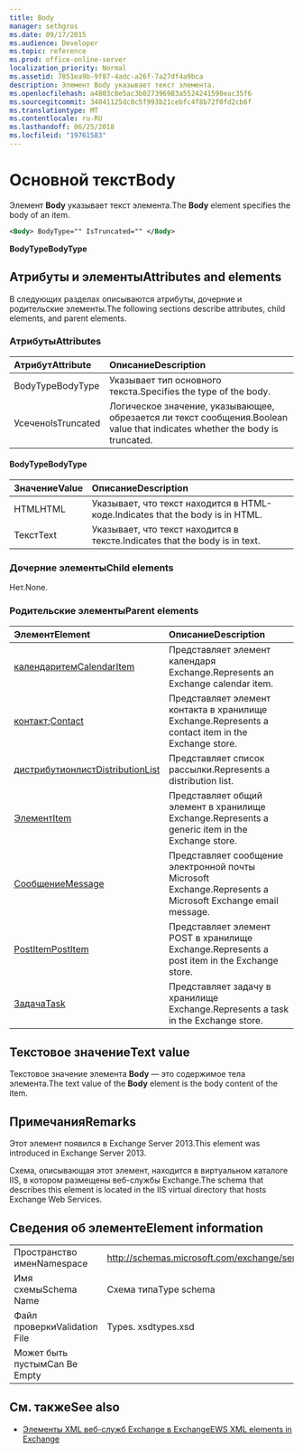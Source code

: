 ```yaml
---
title: Body
manager: sethgros
ms.date: 09/17/2015
ms.audience: Developer
ms.topic: reference
ms.prod: office-online-server
localization_priority: Normal
ms.assetid: 7851ea9b-9f87-4adc-a26f-7a27df4a9bca
description: Элемент Body указывает текст элемента.
ms.openlocfilehash: a4803c0e5ac3b027396983a5524241590eac35f6
ms.sourcegitcommit: 34041125dc8c5f993b21cebfc4f8b72f0fd2cb6f
ms.translationtype: MT
ms.contentlocale: ru-RU
ms.lasthandoff: 06/25/2018
ms.locfileid: "19761583"
---
```

# <a name="body"></a><span data-ttu-id="242b2-103">Основной текст</span><span class="sxs-lookup"><span data-stu-id="242b2-103">Body</span></span>

<span data-ttu-id="242b2-104">Элемент **Body** указывает текст элемента.</span><span class="sxs-lookup"><span data-stu-id="242b2-104">The **Body** element specifies the body of an item.</span></span> 
  
```XML
<Body> BodyType="" IsTruncated="" </Body>
```

 <span data-ttu-id="242b2-105">**BodyType**</span><span class="sxs-lookup"><span data-stu-id="242b2-105">**BodyType**</span></span>
## <a name="attributes-and-elements"></a><span data-ttu-id="242b2-106">Атрибуты и элементы</span><span class="sxs-lookup"><span data-stu-id="242b2-106">Attributes and elements</span></span>

<span data-ttu-id="242b2-107">В следующих разделах описываются атрибуты, дочерние и родительские элементы.</span><span class="sxs-lookup"><span data-stu-id="242b2-107">The following sections describe attributes, child elements, and parent elements.</span></span>
  
### <a name="attributes"></a><span data-ttu-id="242b2-108">Атрибуты</span><span class="sxs-lookup"><span data-stu-id="242b2-108">Attributes</span></span>

|<span data-ttu-id="242b2-109">**Атрибут**</span><span class="sxs-lookup"><span data-stu-id="242b2-109">**Attribute**</span></span>|<span data-ttu-id="242b2-110">**Описание**</span><span class="sxs-lookup"><span data-stu-id="242b2-110">**Description**</span></span>|
|:-----|:-----|
|<span data-ttu-id="242b2-111">BodyType</span><span class="sxs-lookup"><span data-stu-id="242b2-111">BodyType</span></span>  <br/> |<span data-ttu-id="242b2-112">Указывает тип основного текста.</span><span class="sxs-lookup"><span data-stu-id="242b2-112">Specifies the type of the body.</span></span>  <br/> |
|<span data-ttu-id="242b2-113">Усечено</span><span class="sxs-lookup"><span data-stu-id="242b2-113">IsTruncated</span></span>  <br/> |<span data-ttu-id="242b2-114">Логическое значение, указывающее, обрезается ли текст сообщения.</span><span class="sxs-lookup"><span data-stu-id="242b2-114">Boolean value that indicates whether the body is truncated.</span></span>  <br/> |
   
#### <a name="bodytype"></a><span data-ttu-id="242b2-115">BodyType</span><span class="sxs-lookup"><span data-stu-id="242b2-115">BodyType</span></span>

|<span data-ttu-id="242b2-116">**Значение**</span><span class="sxs-lookup"><span data-stu-id="242b2-116">**Value**</span></span>|<span data-ttu-id="242b2-117">**Описание**</span><span class="sxs-lookup"><span data-stu-id="242b2-117">**Description**</span></span>|
|:-----|:-----|
|<span data-ttu-id="242b2-118">HTML</span><span class="sxs-lookup"><span data-stu-id="242b2-118">HTML</span></span>  <br/> |<span data-ttu-id="242b2-119">Указывает, что текст находится в HTML-коде.</span><span class="sxs-lookup"><span data-stu-id="242b2-119">Indicates that the body is in HTML.</span></span>  <br/> |
|<span data-ttu-id="242b2-120">Текст</span><span class="sxs-lookup"><span data-stu-id="242b2-120">Text</span></span>  <br/> |<span data-ttu-id="242b2-121">Указывает, что текст находится в тексте.</span><span class="sxs-lookup"><span data-stu-id="242b2-121">Indicates that the body is in text.</span></span>  <br/> |
   
### <a name="child-elements"></a><span data-ttu-id="242b2-122">Дочерние элементы</span><span class="sxs-lookup"><span data-stu-id="242b2-122">Child elements</span></span>

<span data-ttu-id="242b2-123">Нет.</span><span class="sxs-lookup"><span data-stu-id="242b2-123">None.</span></span>
  
### <a name="parent-elements"></a><span data-ttu-id="242b2-124">Родительские элементы</span><span class="sxs-lookup"><span data-stu-id="242b2-124">Parent elements</span></span>

|<span data-ttu-id="242b2-125">**Элемент**</span><span class="sxs-lookup"><span data-stu-id="242b2-125">**Element**</span></span>|<span data-ttu-id="242b2-126">**Описание**</span><span class="sxs-lookup"><span data-stu-id="242b2-126">**Description**</span></span>|
|:-----|:-----|
|[<span data-ttu-id="242b2-127">календаритем</span><span class="sxs-lookup"><span data-stu-id="242b2-127">CalendarItem</span></span>](calendaritem.md) <br/> |<span data-ttu-id="242b2-128">Представляет элемент календаря Exchange.</span><span class="sxs-lookup"><span data-stu-id="242b2-128">Represents an Exchange calendar item.</span></span>  <br/> |
|<span data-ttu-id="242b2-129">[контакт](contact.md);</span><span class="sxs-lookup"><span data-stu-id="242b2-129">[Contact](contact.md)</span></span> <br/> |<span data-ttu-id="242b2-130">Представляет элемент контакта в хранилище Exchange.</span><span class="sxs-lookup"><span data-stu-id="242b2-130">Represents a contact item in the Exchange store.</span></span>  <br/> |
|[<span data-ttu-id="242b2-131">дистрибутионлист</span><span class="sxs-lookup"><span data-stu-id="242b2-131">DistributionList</span></span>](distributionlist.md) <br/> |<span data-ttu-id="242b2-132">Представляет список рассылки.</span><span class="sxs-lookup"><span data-stu-id="242b2-132">Represents a distribution list.</span></span>  <br/> |
|[<span data-ttu-id="242b2-133">Элемент</span><span class="sxs-lookup"><span data-stu-id="242b2-133">Item</span></span>](item.md) <br/> |<span data-ttu-id="242b2-134">Представляет общий элемент в хранилище Exchange.</span><span class="sxs-lookup"><span data-stu-id="242b2-134">Represents a generic item in the Exchange store.</span></span>  <br/> |
|[<span data-ttu-id="242b2-135">Сообщение</span><span class="sxs-lookup"><span data-stu-id="242b2-135">Message</span></span>](message-ex15websvcsotherref.md) <br/> |<span data-ttu-id="242b2-136">Представляет сообщение электронной почты Microsoft Exchange.</span><span class="sxs-lookup"><span data-stu-id="242b2-136">Represents a Microsoft Exchange email message.</span></span>  <br/> |
|[<span data-ttu-id="242b2-137">PostItem</span><span class="sxs-lookup"><span data-stu-id="242b2-137">PostItem</span></span>](postitem.md) <br/> |<span data-ttu-id="242b2-138">Представляет элемент POST в хранилище Exchange.</span><span class="sxs-lookup"><span data-stu-id="242b2-138">Represents a post item in the Exchange store.</span></span>  <br/> |
|[<span data-ttu-id="242b2-139">Задача</span><span class="sxs-lookup"><span data-stu-id="242b2-139">Task</span></span>](task.md) <br/> |<span data-ttu-id="242b2-140">Представляет задачу в хранилище Exchange.</span><span class="sxs-lookup"><span data-stu-id="242b2-140">Represents a task in the Exchange store.</span></span>  <br/> |
   
## <a name="text-value"></a><span data-ttu-id="242b2-141">Текстовое значение</span><span class="sxs-lookup"><span data-stu-id="242b2-141">Text value</span></span>

<span data-ttu-id="242b2-142">Текстовое значение элемента **Body** — это содержимое тела элемента.</span><span class="sxs-lookup"><span data-stu-id="242b2-142">The text value of the **Body** element is the body content of the item.</span></span> 
  
## <a name="remarks"></a><span data-ttu-id="242b2-143">Примечания</span><span class="sxs-lookup"><span data-stu-id="242b2-143">Remarks</span></span>

<span data-ttu-id="242b2-144">Этот элемент появился в Exchange Server 2013.</span><span class="sxs-lookup"><span data-stu-id="242b2-144">This element was introduced in Exchange Server 2013.</span></span>
  
<span data-ttu-id="242b2-145">Схема, описывающая этот элемент, находится в виртуальном каталоге IIS, в котором размещены веб-службы Exchange.</span><span class="sxs-lookup"><span data-stu-id="242b2-145">The schema that describes this element is located in the IIS virtual directory that hosts Exchange Web Services.</span></span>
  
## <a name="element-information"></a><span data-ttu-id="242b2-146">Сведения об элементе</span><span class="sxs-lookup"><span data-stu-id="242b2-146">Element information</span></span>

|||
|:-----|:-----|
|<span data-ttu-id="242b2-147">Пространство имен</span><span class="sxs-lookup"><span data-stu-id="242b2-147">Namespace</span></span>  <br/> |http://schemas.microsoft.com/exchange/services/2006/types  <br/> |
|<span data-ttu-id="242b2-148">Имя схемы</span><span class="sxs-lookup"><span data-stu-id="242b2-148">Schema Name</span></span>  <br/> |<span data-ttu-id="242b2-149">Схема типа</span><span class="sxs-lookup"><span data-stu-id="242b2-149">Type schema</span></span>  <br/> |
|<span data-ttu-id="242b2-150">Файл проверки</span><span class="sxs-lookup"><span data-stu-id="242b2-150">Validation File</span></span>  <br/> |<span data-ttu-id="242b2-151">Types. xsd</span><span class="sxs-lookup"><span data-stu-id="242b2-151">types.xsd</span></span>  <br/> |
|<span data-ttu-id="242b2-152">Может быть пустым</span><span class="sxs-lookup"><span data-stu-id="242b2-152">Can Be Empty</span></span>  <br/> ||
   
## <a name="see-also"></a><span data-ttu-id="242b2-153">См. также</span><span class="sxs-lookup"><span data-stu-id="242b2-153">See also</span></span>



- [<span data-ttu-id="242b2-154">Элементы XML веб-служб Exchange в Exchange</span><span class="sxs-lookup"><span data-stu-id="242b2-154">EWS XML elements in Exchange</span></span>](ews-xml-elements-in-exchange.md)

